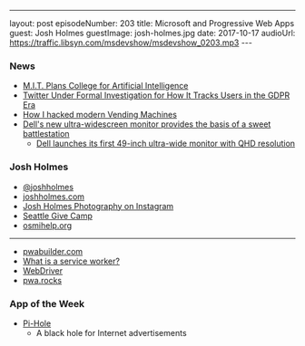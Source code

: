 ---
layout: post
episodeNumber: 203
title: Microsoft and Progressive Web Apps
guest: Josh Holmes
guestImage:  josh-holmes.jpg
date: 2017-10-17
audioUrl: https://traffic.libsyn.com/msdevshow/msdevshow_0203.mp3
--- 

### News

 - [M.I.T. Plans College for Artificial Intelligence](https://www.nytimes.com/2018/10/15/technology/mit-college-artificial-intelligence.html)
 - [Twitter Under Formal Investigation for How It Tracks Users in the GDPR Era](http://fortune.com/2018/10/12/twitter-gdpr-investigation-tco-tracking/)
 - [How I hacked modern Vending Machines](https://hackernoon.com/how-i-hacked-modern-vending-machines-43f4ae8decec)
 - [Dell's new ultra-widescreen monitor provides the basis of a sweet battlestation](https://twitter.com/mspoweruser/status/1051849475545817088)
    - [Dell launches its first 49-inch ultra-wide monitor with QHD resolution](https://mspoweruser.com/dell-launches-its-first-49-inch-ultra-wide-monitor-with-qhd-resolution/)

### Josh Holmes

 - [@joshholmes](https://twitter.com/joshholmes)
 - [joshholmes.com](http://Joshholmes.com)
 - [Josh Holmes Photography on Instagram](https://www.instagram.com/joshholmesphotography/?hl=en)
 - [Seattle Give Camp](http://seattlegivecamp.org/)
 - [osmihelp.org](https://osmihelp.org/)

----------------------------------------------------

 - [pwabuilder.com](https://www.pwabuilder.com/)
 - [What is a service worker?](https://developers.google.com/web/fundamentals/primers/service-workers/)
 - [WebDriver](https://www.w3.org/TR/webdriver1/)
 - [pwa.rocks](https://pwa.rocks/)

### App of the Week

 - [Pi-Hole](https://pi-hole.net/)
    - A black hole for Internet advertisements